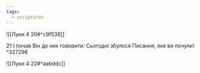 ```yaml
---
tags:
  - scriptures
---
```


![[Луки 4 20#^c9f538]]

21 І почав Він до них говорити: Сьогодні збулося Писання, яке ви почули! ^327296

![[Луки 4 22#^aabddc]]